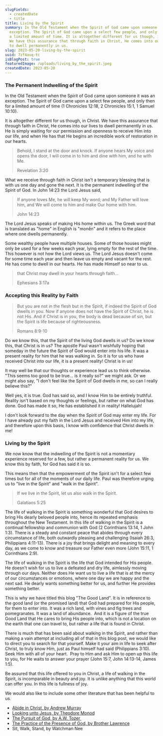 ```yaml
---
slugFields:
  - createdDate
  - title
title: Living by the Spirit
summary: In the Old Testament when the Spirit of God came upon someone it was an
  exception. The Spirit of God came upon a select few people, and only then for
  a limited amount of time. It is altogether different for us though, in Christ.
  We have this assurance that through faith in Christ, He comes into our lives
  to dwell permanently in us.
slug: 2023-05-20-living-by-the-spirit
uuid: 7zf4auq-tc
isBlogPost: true
featuredImage: /uploads/living_by_the_spirit.jpeg
createdDate: 2023-05-20
---
```

### The Permanent Indwelling of the Spirit

In the Old Testament when the Spirit of God came upon someone it was an exception. The Spirit of God came upon a select few people, and only then for a limited amount of time (1 Chronicles 12:18, 2 Chronicles 15:1, 1 Samuel 10:10).

It is altogether different for us though, in Christ. We have this assurance that through faith in Christ, He comes into our lives to dwell permanently in us. He is simply waiting for our permission and openness to receive Him into our life, and when He has that He begins an incredible work of restoration in our hearts.

> Behold, I stand at the door and knock. If anyone hears My voice and opens the door, I will come in to him and dine with him, and he with Me.
>
> Revelation 3:20

What we receive through faith in Christ isn't a temporary blessing that is with us one day and gone the next. It is the permanent indwelling of the Spirit of God. In John 14:23 the Lord Jesus said,

> If anyone loves Me, he will keep My word; and My Father will love him, and We will come to him and make Our home with him.
>
> John 14:23

The Lord Jesus speaks of making His home within us. The Greek word that is translated as "home" in English is "monḗn" and it refers to the place where one dwells permanently.

Some wealthy people have multiple houses. Some of those houses might only be used for a few weeks each year, lying empty for the rest of the time. This however is not how the Lord views us. The Lord Jesus doesn't come for some time each year and then leave us empty and vacant for the rest. He has come to dwell in our hearts. He has made Himself so near to us.

> that Christ may dwell in your hearts through faith…
>
> Ephesians 3:17a

### Accepting this Reality by Faith

> But you are not in the flesh but in the Spirit, if indeed the Spirit of God dwells in you. Now if anyone does not have the Spirit of Christ, he is not His. And if Christ is in you, the body is dead because of sin, but the Spirit is life because of righteousness.
>
> Romans 8:9-10

Do we know this, that the Spirit of the living God dwells in us? Do we know this, that Christ is in us? The apostle Paul wasn't wishfully hoping that someday in the future the Spirit of God would enter into his life. It was a present reality for him that he was walking in. So it is for us who have received Christ into our life, it is a present reality! Christ is in us!

It may well be that our thoughts or experience lead us to think otherwise. "This seems too good to be true... is it really so?" we might ask. Or we might also say, "I don't feel like the Spirit of God dwells in me, so can I really believe this?"

Well yes, it is true. God has said so, and I know Him to be entirely truthful. Reality isn't based on my thoughts or feelings, but rather on what God has done. God has made it so, He has established it in reality! Hallelujah!

I don't look forward to the day when the Spirit of God may enter my life. For I have already put my faith in the Lord Jesus and received Him into my life, and therefore upon this basis, I know with confidence that Christ dwells in me!

### Living by the Spirit

We now know that the indwelling of the Spirit is not a momentary experience reserved for a few, but rather a permanent reality for us. We know this by faith, for God has said it is so.

This means then that the empowerment of the Spirit isn't for a select few times but for all of the moments of our daily life. Paul was therefore urging us to "live in the Spirit" and "walk in the Spirit".

> If we live in the Spirit, let us also walk in the Spirit.
>
> Galatians 5:25

The life of walking in the Spirit is something wonderful that God desires to bring His dearly beloved people into, hence its repeated emphasis throughout the New Testament. In this life of walking in the Spirit is a continual fellowship and communion with God (2 Corinthians 13:14, 1 John 1:3). There is a steady and constant peace that abides through every circumstance of life, both outwardly pleasing and challenging (Isaiah 26:3, Philippians 4:11-13). There is a joy that brings delight and meaning to every day, as we come to know and treasure our Father even more (John 15:11, 1 Corinthians 2:9).

The life of walking in the Spirit is the life that God intended for His people. He doesn't wish for us to live a defeated and dry life, aimlessly moving through our days. Neither does He want us to live a life that is at the mercy of our circumstances or emotions, where one day we are happy and the next sad. He dearly wants something better for us, and further He provides something better.

This is why we have titled this blog "The Good Land". It is in reference to the good land (or the promised land) that God had prepared for His people, for them to enter into. It was a rich land, with vines and fig trees and pomegranates. It was a land of abundance.  And it is a figure of the true Good Land that He cares to bring His people into, which is not a location on the earth that one can travel to, but rather a life that is found in Christ.

There is much that has been said about walking in the Spirit, and rather than making a vain attempt at including all of that in this blog post, we would like to direct you to search for that yourself. Make it your aim in life to seek after Christ, to truly know Him, just as Paul himself had said (Philippians 3:10). Seek Him with all of your heart.  Pray to Him and ask Him to open up this life to you, for He waits to answer your prayer (John 15:7, John 14:13-14, James 1:5).

Be assured that this life offered to you in Christ, a life of walking in the Spirit, is incomparable in beauty and joy. It is unlike anything that this world can offer you. In this life is fullness of joy.

We would also like to include some other literature that has been helpful to us.

* [Abide in Christ, by Andrew Murray](/uploads/abide_in_christ.pdf)
* [Looking unto Jesus, by Theodore Monod](/posts/oj11e0xqab)
* [The Pursuit of God, by A.W. Tozer ](/uploads/the_pursuit_of_god.pdf)
* [The Practice of the Presence of God, by Brother Lawrence](/uploads/the_practice_of_the_presence_of_god.pdf)
* Sit, Walk, Stand, by Watchman Nee
